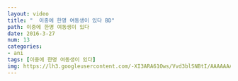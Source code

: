 ```yaml
---
layout: video
title: "  이중에 한명 여동생이 있다 BD"
path: 이중에 한명 여동생이 있다
date: 2016-3-27
num: 13
categories:
- ani
tags: [이중에 한명 여동생이 있다]
img: https://lh3.googleusercontent.com/-XI3ARA61Ows/Vvd3blSNBtI/AAAAAAAAsc0/Evq3KfaHmoM/
---
```

<script>// <![CDATA[
window.onload=function(){
alert("이 애니는 스킵기능준비중입니다");
}
// ]]></script>
